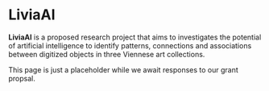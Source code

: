 # LiviaAI

__LiviaAI__ is a proposed research project that aims to investigates the potential of 
artificial intelligence to identify patterns, connections and associations between digitized
objects in three Viennese art collections.

This page is just a placeholder while we await responses to our grant propsal.
